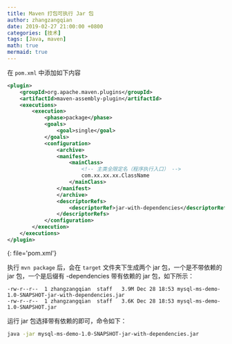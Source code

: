 ```yaml
---
title: Maven 打包可执行 Jar 包
author: zhangzangqian
date: 2019-02-27 21:00:00 +0800
categories: [技术]
tags: [Java, maven]
math: true
mermaid: true
---
```


在 `pom.xml` 中添加如下内容

```xml
<plugin>
    <groupId>org.apache.maven.plugins</groupId>
    <artifactId>maven-assembly-plugin</artifactId>
    <executions>
        <execution>
            <phase>package</phase>
            <goals>
                <goal>single</goal>
            </goals>
            <configuration>
                <archive>
                <manifest>
                    <mainClass>
                        <!-- 主类全限定名（程序执行入口） -->
                        com.xx.xx.xx.ClassName
                    </mainClass>
                </manifest>
                </archive>
                <descriptorRefs>
                    <descriptorRef>jar-with-dependencies</descriptorRef>
                </descriptorRefs>
            </configuration>
        </execution>
    </executions>
</plugin>
```
{: file='pom.xml'}

执行 `mvn package` 后，会在 `target` 文件夹下生成两个 jar 包，一个是不带依赖的 jar 包，一个是后缀有 -dependencies 带有依赖的 jar 包，如下所示：

```console
-rw-r--r--  1 zhangzangqian  staff   3.9M Dec 28 18:53 mysql-ms-demo-1.0-SNAPSHOT-jar-with-dependencies.jar
-rw-r--r--  1 zhangzangqian  staff   3.6K Dec 28 18:53 mysql-ms-demo-1.0-SNAPSHOT.jar
```

运行 jar 包选择带有依赖的即可，命令如下：

```bash
java -jar mysql-ms-demo-1.0-SNAPSHOT-jar-with-dependencies.jar
```